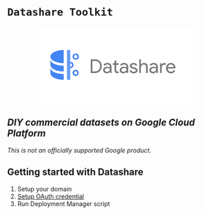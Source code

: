 # ```Datashare Toolkit```

<p align="center">
  <img src="card.png" alt="Datashare" height="175"/>
</p>

## _DIY commercial datasets on Google Cloud Platform_

_This is not an officially supported Google product._

## Getting started with Datashare
1. Setup your domain
2. [Setup OAuth credential](./CREDENTIAL_SETUP.md)
3. Run Deployment Manager script
